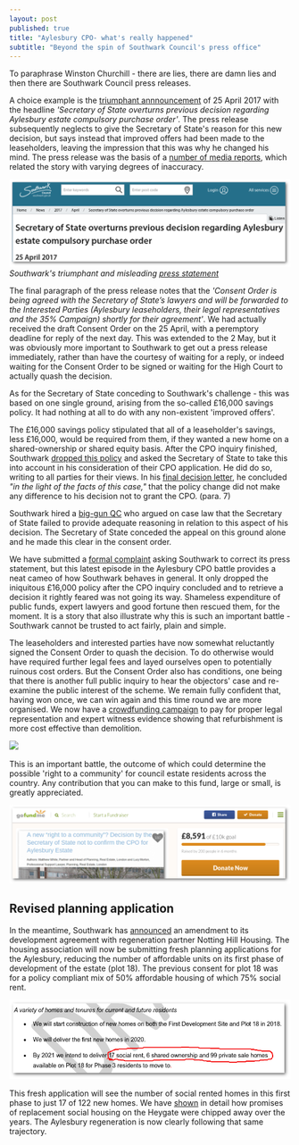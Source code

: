 ```yaml
---
layout: post
published: true
title: "Aylesbury CPO- what's really happened"
subtitle: "Beyond the spin of Southwark Council's press office"
---
```

To paraphrase Winston Churchill - there are lies, there are damn lies and then there are Southwark Council press releases.

A choice example is the [triumphant annnouncement](http://www.southwark.gov.uk/news/2017/apr/secretary-of-state-overturns-previous-decision-regarding-aylesbury-estate-compulsory-purchase-order) of 25 April 2017 with the headline _'Secretary of State overturns previous decision regarding Aylesbury estate compulsory purchase order'_. The press release subsequently neglects to give the Secretary of State's reason for this new decision, but says instead that improved offers had been made to the leaseholders, leaving the impression that this was why he changed his mind. The press release was the basis of a [number of media reports](/img/aylesburycpojrpress.pdf), which related the story with varying degrees of inaccuracy.

![](/img/acpoprlbs.png)
*Southwark's triumphant and misleading [press statement](http://www.southwark.gov.uk/news/2017/apr/secretary-of-state-overturns-previous-decision-regarding-aylesbury-estate-compulsory-purchase-order)*

The final paragraph of the press release notes that the _'Consent Order is being agreed with the Secretary of State’s lawyers and will be forwarded to the Interested Parties (Aylesbury leaseholders, their legal representatives and the 35% Campaign) shortly for their agreement'_. We had actually received the draft Consent Order on the 25 April, with a peremptory deadline for reply of the next day. This was extended to the 2 May, but it was obviously more important to Southwark to get out a press release immediately, rather than have the courtesy of waiting for a reply, or indeed waiting for the Consent Order to be signed or waiting for the High Court to actually quash the decision.

As for the Secretary of State conceding to Southwark's challenge - this was based on one single ground, arising from the so-called £16,000 savings policy. It had nothing at all to do with any non-existent 'improved offers'.   

The £16,000 savings policy stipulated that all of a leaseholder's savings, less £16,000, would be required from them, if they wanted a new home on a shared-ownership or shared equity basis.  After the CPO inquiry finished, Southwark [dropped this policy](http://moderngov.southwark.gov.uk/documents/s58421/Report%20Financial%20Appraisal%20Process%20for%20Home%20Owners%20Affected%20by%20Regeneration%20Schemes.pdf) and asked the Secretary of State to take this into account in his consideration of their CPO application.  He did do so, writing to all parties for their views. In his [final decision letter](http://35percent.org/img/Decision_Letter_Final.pdf), he concluded _"in the light of the facts of this case,"_ that the policy change did not make any difference to his decision not to grant the CPO. (para. 7) 

Southwark hired a [big-gun QC](https://www.ftbchambers.co.uk/james-pereira-qc-compulsory-purchase-and-compensation) who argued on case law that the Secretary of State failed to provide adequate reasoning in relation to this aspect of his decision.  The Secretary of State conceded the appeal on this ground alone and he made this clear in the consent order. 

We have submitted a [formal complaint](/img/lbscomplaintaylesburycpo.pdf) asking Southwark to correct its press statement, but this latest episode in the Aylesbury CPO battle provides a neat cameo of how Southwark behaves in general. It only dropped the iniquitous £16,000 policy after the CPO inquiry concluded and to retrieve a decision it rightly feared was not going its way.  Shameless expenditure of public funds, expert lawyers and good fortune then rescued them, for the moment. It is a story that also illustrate why this is such an important battle - Southwark cannot be trusted to act fairly, plain and simple.

The leaseholders and interested parties have now somewhat reluctantly signed the Consent Order to quash the decision. To do otherwise would have required further legal fees and layed ourselves open to potentially ruinous cost orders. But the Consent Order also has conditions, one being that there is another full public inquiry to hear the objectors' case and re-examine the public interest of the scheme. We remain fully confident that, having won once, we can win again and this time round we are more organised. We now have a [crowdfunding campaign](https://www.gofundme.com/aylesbury-the-right-to-a-community-2uefgf2s) to pay for proper legal representation and expert witness evidence showing that refurbishment is more cost effective than demolition.

![](http://35percent.org/img/wendcomp.jpg)

This is an important battle, the outcome of which could determine the possible 'right to a community' for council estate residents across the country. Any contribution that you can make to this fund, large or small, is greatly appreciated.

![](/img/gofundmemay.png)

## Revised planning application
In the meantime, Southwark has [announced](http://moderngov.southwark.gov.uk/documents/s68300/Appendix%202%20Draft%20development%20agreement.pdf) an amendment to its development agreement with regeneration partner Notting Hill Housing. The housing association will now be submitting fresh planning applications for the Aylesbury, reducing the number of affordable units on its first phase of development of the estate (plot 18). The previous consent for plot 18 was for a policy compliant mix of 50% affordable housing of which 75% social rent. 

![](/img/nhhd.png)

This fresh application will see the number of social rented homes in this first phase to just 17 of 122 new homes. We have [shown](http://35percent.org/affordable-housing/) in detail how promises of replacement social housing on the Heygate were chipped away over the years. The Aylesbury regeneration is now clearly following that same trajectory.

